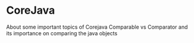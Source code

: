 # CoreJava
About some important topics of Corejava
Comparable vs Comparator and its importance on comparing the java objects
